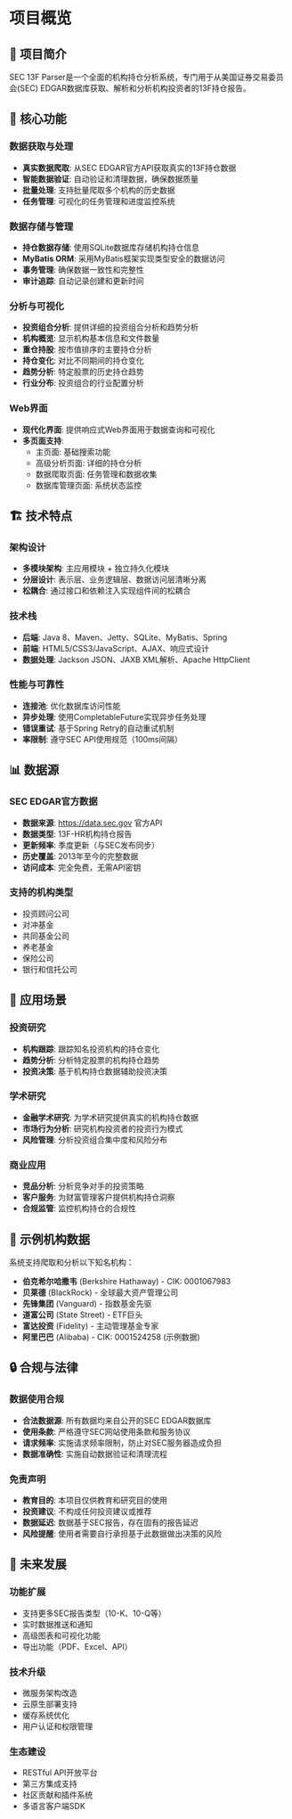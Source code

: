 # 项目概览

## 🎯 项目简介

SEC 13F Parser是一个全面的机构持仓分析系统，专门用于从美国证券交易委员会(SEC) EDGAR数据库获取、解析和分析机构投资者的13F持仓报告。

## 🌟 核心功能

### 数据获取与处理
- **真实数据爬取**: 从SEC EDGAR官方API获取真实的13F持仓数据
- **智能数据验证**: 自动验证和清理数据，确保数据质量
- **批量处理**: 支持批量爬取多个机构的历史数据
- **任务管理**: 可视化的任务管理和进度监控系统

### 数据存储与管理
- **持仓数据存储**: 使用SQLite数据库存储机构持仓信息
- **MyBatis ORM**: 采用MyBatis框架实现类型安全的数据访问
- **事务管理**: 确保数据一致性和完整性
- **审计追踪**: 自动记录创建和更新时间

### 分析与可视化
- **投资组合分析**: 提供详细的投资组合分析和趋势分析
- **机构概览**: 显示机构基本信息和文件数量
- **重仓持股**: 按市值排序的主要持仓分析
- **持仓变化**: 对比不同期间的持仓变化
- **趋势分析**: 特定股票的历史持仓趋势
- **行业分布**: 投资组合的行业配置分析

### Web界面
- **现代化界面**: 提供响应式Web界面用于数据查询和可视化
- **多页面支持**: 
  - 主页面: 基础搜索功能
  - 高级分析页面: 详细的持仓分析
  - 数据爬取页面: 任务管理和数据收集
  - 数据库管理页面: 系统状态监控

## 🏗️ 技术特点

### 架构设计
- **多模块架构**: 主应用模块 + 独立持久化模块
- **分层设计**: 表示层、业务逻辑层、数据访问层清晰分离
- **松耦合**: 通过接口和依赖注入实现组件间的松耦合

### 技术栈
- **后端**: Java 8、Maven、Jetty、SQLite、MyBatis、Spring
- **前端**: HTML5/CSS3/JavaScript、AJAX、响应式设计
- **数据处理**: Jackson JSON、JAXB XML解析、Apache HttpClient

### 性能与可靠性
- **连接池**: 优化数据库访问性能
- **异步处理**: 使用CompletableFuture实现异步任务处理
- **错误重试**: 基于Spring Retry的自动重试机制
- **率限制**: 遵守SEC API使用规范（100ms间隔）

## 📊 数据源

### SEC EDGAR官方数据
- **数据来源**: https://data.sec.gov 官方API
- **数据类型**: 13F-HR机构持仓报告
- **更新频率**: 季度更新（与SEC发布同步）
- **历史覆盖**: 2013年至今的完整数据
- **访问成本**: 完全免费，无需API密钥

### 支持的机构类型
- 投资顾问公司
- 对冲基金
- 共同基金公司
- 养老基金
- 保险公司
- 银行和信托公司

## 🎯 应用场景

### 投资研究
- **机构跟踪**: 跟踪知名投资机构的持仓变化
- **趋势分析**: 分析特定股票的机构持仓趋势
- **投资决策**: 基于机构持仓数据辅助投资决策

### 学术研究
- **金融学术研究**: 为学术研究提供真实的机构持仓数据
- **市场行为分析**: 研究机构投资者的投资行为模式
- **风险管理**: 分析投资组合集中度和风险分布

### 商业应用
- **竞品分析**: 分析竞争对手的投资策略
- **客户服务**: 为财富管理客户提供机构持仓洞察
- **合规监管**: 监控机构持仓的合规性

## 🏢 示例机构数据

系统支持爬取和分析以下知名机构：
- **伯克希尔哈撒韦** (Berkshire Hathaway) - CIK: 0001067983
- **贝莱德** (BlackRock) - 全球最大资产管理公司
- **先锋集团** (Vanguard) - 指数基金先驱
- **道富公司** (State Street) - ETF巨头
- **富达投资** (Fidelity) - 主动管理基金专家
- **阿里巴巴** (Alibaba) - CIK: 0001524258 (示例数据)

## 🔒 合规与法律

### 数据使用合规
- **合法数据源**: 所有数据均来自公开的SEC EDGAR数据库
- **使用条款**: 严格遵守SEC网站使用条款和服务协议
- **请求频率**: 实施请求频率限制，防止对SEC服务器造成负担
- **数据准确性**: 实施自动数据验证和清理流程

### 免责声明
- **教育目的**: 本项目仅供教育和研究目的使用
- **投资建议**: 不构成任何投资建议或推荐
- **数据延迟**: 数据基于SEC报告，存在固有的报告延迟
- **风险提醒**: 使用者需要自行承担基于此数据做出决策的风险

## 🚀 未来发展

### 功能扩展
- 支持更多SEC报告类型（10-K、10-Q等）
- 实时数据推送和通知
- 高级图表和可视化功能
- 导出功能（PDF、Excel、API）

### 技术升级
- 微服务架构改造
- 云原生部署支持
- 缓存系统优化
- 用户认证和权限管理

### 生态建设
- RESTful API开放平台
- 第三方集成支持
- 社区贡献和插件系统
- 多语言客户端SDK